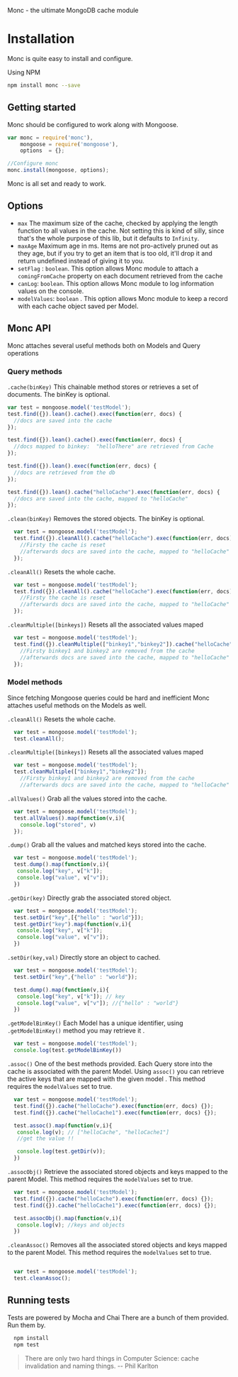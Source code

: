 Monc - the ultimate MongoDB cache module

# Installation
Monc is quite easy to install and configure.

Using NPM
```bash
npm install monc --save
```


## Getting started
Monc should be configured to work along with Mongoose.

```javascript
var monc = require('monc'),
    mongoose = require('mongoose'),
    options  = {};

//Configure monc
monc.install(mongoose, options);
```

Monc is all set and ready to work.

## Options
* `max` The maximum size of the cache, checked by applying the length
  function to all values in the cache.  Not setting this is kind of
  silly, since that's the whole purpose of this lib, but it defaults
  to `Infinity`.
* `maxAge` Maximum age in ms.  Items are not pro-actively pruned out
  as they age, but if you try to get an item that is too old, it'll
  drop it and return undefined instead of giving it to you.
* `setFlag` : `boolean`. This option allows Monc module to attach a `comingFromCache` property on
  each document retrieved from the cache
* `canLog`: `boolean`. This option allows Monc module to log information values on the console.
* `modelValues`: `boolean` . This option allows Monc module to keep a record with each cache object saved per Model.

## Monc API

Monc attaches several useful methods both on Models and Query operations

### Query methods

`.cache(binKey)` This chainable method stores or retrieves a set of documents.
The binKey is optional.

```javascript
var test = mongoose.model('testModel');
test.find({}).lean().cache().exec(function(err, docs) {
  //docs are saved into the cache  
});

test.find({}).lean().cache().exec(function(err, docs) {
  //docs mapped to binkey:  "helloThere" are retrieved from Cache
});

test.find({}).lean().exec(function(err, docs) {
  //docs are retrieved from the db
});

test.find({}).lean().cache("helloCache").exec(function(err, docs) {
  //docs are saved into the cache, mapped to "helloCache"
});

```

`.clean(binKey)` Removes the stored objects.
The binKey is optional.
```javascript
  var test = mongoose.model('testModel');
  test.find({}).cleanAll().cache("helloCache").exec(function(err, docs) {
    //Firsty the cache is reset
    //afterwards docs are saved into the cache, mapped to "helloCache"
  });
```

`.cleanAll()` Resets the whole cache.
```javascript
  var test = mongoose.model('testModel');
  test.find({}).cleanAll().cache("helloCache").exec(function(err, docs) {
    //Firsty the cache is reset
    //afterwards docs are saved into the cache, mapped to "helloCache"
  });
```

`.cleanMultiple([binkeys])` Resets all the associated values maped
```javascript
  var test = mongoose.model('testModel');
  test.find({}).cleanMultiple(["binkey1","binkey2"]).cache("helloCache").exec(function(err, docs) {
    //Firsty binkey1 and binkey2 are removed from the cache
    //afterwards docs are saved into the cache, mapped to "helloCache"
  });
```
### Model methods

Since fetching Mongoose queries could be hard and inefficient Monc attaches useful methods on the Models as well.


`.cleanAll()` Resets the whole cache.
```javascript
  var test = mongoose.model('testModel');
  test.cleanAll();
```

`.cleanMultiple([binkeys])` Resets all the associated values maped
```javascript
  var test = mongoose.model('testModel');
  test.cleanMultiple(["binkey1","binkey2"]);
    //Firsty binkey1 and binkey2 are removed from the cache
    //afterwards docs are saved into the cache, mapped to "helloCache"
```


`.allValues()` Grab all the values stored into the cache.
```javascript
  var test = mongoose.model('testModel');
  test.allValues().map(function(v,i){
    console.log("stored", v)
  });
```

`.dump()` Grab all the values and matched keys stored into the cache.
```javascript
  var test = mongoose.model('testModel');
  test.dump().map(function(v,i){
   console.log("key", v["k"]);
   console.log("value", v["v"]);
  })
```

`.getDir(key)` Directly grab the associated stored object.
```javascript
  var test = mongoose.model('testModel');
  test.setDir("key",[{"hello" : "world"}]);
  test.getDir("key").map(function(v,i){
   console.log("key", v["k"]);
   console.log("value", v["v"]);
  })
```

`.setDir(key,val)` Directly store an object to cached.
```javascript
  var test = mongoose.model('testModel');
  test.setDir("key",{"hello" : "world"});

  test.dump().map(function(v,i){
   console.log("key", v["k"]); // key
   console.log("value", v["v"]); //{"hello" : "world"}
  })
```

`.getModelBinKey()` Each Model has a unique identifier, using `.getModelBinKey()` method you may retrieve it .
```javascript
  var test = mongoose.model('testModel');
  console.log(test.getModelBinKey())
```

`.assoc()` One of the best methods provided. Each Query store into the cache is associated with the parent Model. Using `assoc()` you can retrieve the active keys that are mapped with the given model . This method requires the `modelValues` set to true.
```javascript
  var test = mongoose.model('testModel');
  test.find({}).cache("helloCache").exec(function(err, docs) {});
  test.find({}).cache("helloCache1").exec(function(err, docs) {});

  test.assoc().map(function(v,i){
   console.log(v); // ["helloCache", "helloCache1"]
   //get the value !!

   console.log(test.getDir(v));
  })
```


`.assocObj()` Retrieve the associated stored objects and keys mapped to the parent Model. This method requires the `modelValues` set to true.
```javascript
  var test = mongoose.model('testModel');
  test.find({}).cache("helloCache").exec(function(err, docs) {});
  test.find({}).cache("helloCache1").exec(function(err, docs) {});

  test.assocObj().map(function(v,i){
   console.log(v); //keys and objects
  })
```

`.cleanAssoc()` Removes all the associated stored objects and keys mapped to the parent Model. This method requires the `modelValues` set to true.

```javascript

  var test = mongoose.model('testModel');
  test.cleanAssoc();

```

## Running tests
Tests are powered by Mocha and Chai
There are a bunch of them provided. Run them by.

```bash
  npm install
  npm test
```


>There are only two hard things in Computer Science: cache invalidation and naming things. -- Phil Karlton
